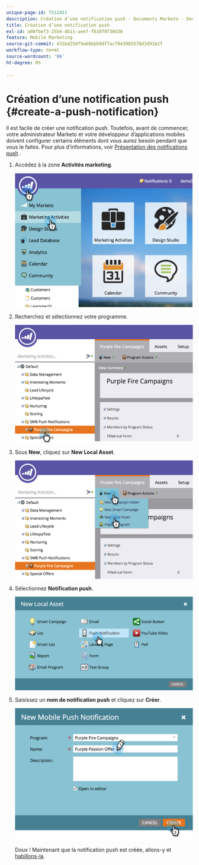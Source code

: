 ```yaml
---
unique-page-id: 7512451
description: Création d’une notification push - Documents Marketo - Documentation du produit
title: Création d’une notification push
exl-id: a08fbef3-25b4-4b11-aee7-f610f8f30d36
feature: Mobile Marketing
source-git-commit: 431bd258f9a68bbb9df7acf043085578d3d91b1f
workflow-type: tm+mt
source-wordcount: '96'
ht-degree: 0%

---
```


# Création d’une notification push {#create-a-push-notification}

Il est facile de créer une notification push. Toutefois, avant de commencer, votre administrateur Marketo et votre développeur d’applications mobiles doivent configurer certains éléments dont vous aurez besoin pendant que vous le faites. Pour plus d’informations, voir [Présentation des notifications push](/help/marketo/product-docs/mobile-marketing/push-notifications/understanding-push-notifications.md) .

1. Accédez à la zone **Activités marketing**.

   ![](assets/image2015-4-22-18-3a46-3a14.png)

1. Recherchez et sélectionnez votre programme.

   ![](assets/image2015-4-23-13-3a31-3a43.png)

1. Sous **New**, cliquez sur **New Local Asset**.

   ![](assets/image2015-4-23-13-3a33-3a20.png)

1. Sélectionnez **Notification push**.

   ![](assets/image2015-4-23-13-3a35-3a6.png)

1. Saisissez un **nom de notification push** et cliquez sur **Créer**.

   ![](assets/image2015-4-23-13-3a36-3a56.png)

   Doux ! Maintenant que la notification push est créée, allons-y et [habillons-la](/help/marketo/product-docs/mobile-marketing/push-notifications/configure-mobile-push-notification.md).
